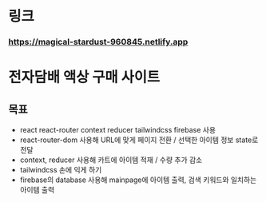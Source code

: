 # 링크 
### https://magical-stardust-960845.netlify.app

# 전자담배 액상 구매 사이트

## 목표
* react react-router context reducer tailwindcss firebase 사용
* react-router-dom 사용해 URL에 맞게 페이지 전환 / 선택한 아이템 정보 state로 전달
* context, reducer 사용해 카트에 아이템 적재 / 수량 추가 감소
* tailwindcss 손에 익게 하기
* firebase의 database 사용해 mainpage에 아이템 출력, 검색 키워드와 일치하는 아이템 출력

